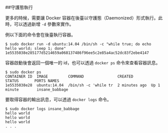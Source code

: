 ##守護態執行

更多的時候，需要讓 Docker 容器在後臺以守護態（Daemonized）形式執行。此時，可以透過新增 `-d` 參數來實作。

例以下面的命令會在後臺執行容器。
```
$ sudo docker run -d ubuntu:14.04 /bin/sh -c "while true; do echo hello world; sleep 1; done"
1e5535038e285177d5214659a068137486f96ee5c2e85a4ac52dc83f2ebe4147
```

容器啟動後會返回一個唯一的 id，也可以透過 `docker ps` 命令來查看容器訊息。
```
$ sudo docker ps
CONTAINER ID  IMAGE         COMMAND               CREATED        STATUS       PORTS NAMES
1e5535038e28  ubuntu:14.04  /bin/sh -c 'while tr  2 minutes ago  Up 1 minute        insane_babbage
```
要取得容器的輸出訊息，可以透過 `docker logs` 命令。
```
$ sudo docker logs insane_babbage
hello world
hello world
hello world
. . .
```
